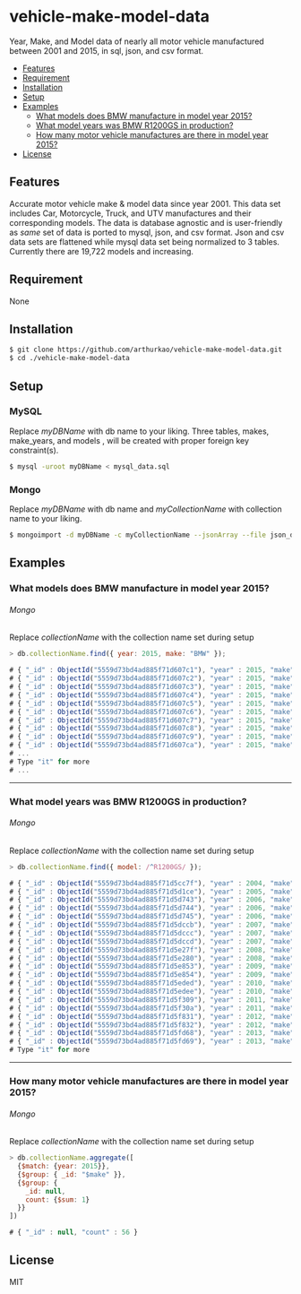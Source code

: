 # vehicle-make-model-data

Year, Make, and Model data of nearly all motor vehicle manufactured between 2001 and 2015, in sql, json, and csv format.

- [Features](#features)
- [Requirement](#requirement)
- [Installation](#installation)
- [Setup](#setup)
- [Examples](#example)
  - [What models does BMW manufacture in model year 2015?](#q1)
  - [What model years was BMW R1200GS in production?](#q2)
  - [How many motor vehicle manufactures are there in model year 2015?](#q3)
- [License](#license)

## Features<a name="features"></a>

Accurate motor vehicle make & model data since year 2001. This data set includes Car, Motorcycle, Truck, and UTV manufactures and their corresponding models. 
The data is database agnostic and is user-friendly as _same_ set of data is ported to mysql, json, and csv format. Json and csv data sets are flattened while mysql data set being normalized to 3 tables.
Currently there are 19,722 models and increasing.

## Requirement<a name="requirement"></a>

None

## Installation<a name="installation"></a>

```bash
$ git clone https://github.com/arthurkao/vehicle-make-model-data.git
$ cd ./vehicle-make-model-data
```

## Setup<a name="setup"></a>

### MySQL

Replace _myDBName_ with db name to your liking. Three tables, makes, make_years, and models , will be created with proper foreign key constraint(s).

```bash
$ mysql -uroot myDBName < mysql_data.sql 
```

### Mongo

Replace _myDBName_ with db name and _myCollectionName_ with collection name to your liking.

```bash
$ mongoimport -d myDBName -c myCollectionName --jsonArray --file json_data.json
```

## Examples<a name="example"></a>

### What models does BMW manufacture in model year 2015?<a name="q1"></a>

###### Mongo

Replace _collectionName_ with the collection name set during setup

```javascript
> db.collectionName.find({ year: 2015, make: "BMW" });

# { "_id" : ObjectId("5559d73bd4ad885f71d607c1"), "year" : 2015, "make" : "BMW", "model" : "118I" }
# { "_id" : ObjectId("5559d73bd4ad885f71d607c2"), "year" : 2015, "make" : "BMW", "model" : "220I" }
# { "_id" : ObjectId("5559d73bd4ad885f71d607c3"), "year" : 2015, "make" : "BMW", "model" : "228I" }
# { "_id" : ObjectId("5559d73bd4ad885f71d607c4"), "year" : 2015, "make" : "BMW", "model" : "228I XDRIVE" }
# { "_id" : ObjectId("5559d73bd4ad885f71d607c5"), "year" : 2015, "make" : "BMW", "model" : "320I" }
# { "_id" : ObjectId("5559d73bd4ad885f71d607c6"), "year" : 2015, "make" : "BMW", "model" : "320I XDRIVE" }
# { "_id" : ObjectId("5559d73bd4ad885f71d607c7"), "year" : 2015, "make" : "BMW", "model" : "328D" }
# { "_id" : ObjectId("5559d73bd4ad885f71d607c8"), "year" : 2015, "make" : "BMW", "model" : "328D XDRIVE" }
# { "_id" : ObjectId("5559d73bd4ad885f71d607c9"), "year" : 2015, "make" : "BMW", "model" : "328I" }
# { "_id" : ObjectId("5559d73bd4ad885f71d607ca"), "year" : 2015, "make" : "BMW", "model" : "328I GT XDRIVE" }
# ...
# Type "it" for more
# ...

```

---

### What model years was BMW R1200GS in production?<a name="q2"></a>

###### Mongo

Replace _collectionName_ with the collection name set during setup

```javascript
> db.collectionName.find({ model: /^R1200GS/ });

# { "_id" : ObjectId("5559d73bd4ad885f71d5cc7f"), "year" : 2004, "make" : "BMW", "model" : "R1200GS" }
# { "_id" : ObjectId("5559d73bd4ad885f71d5d1ce"), "year" : 2005, "make" : "BMW", "model" : "R1200GS" }
# { "_id" : ObjectId("5559d73bd4ad885f71d5d743"), "year" : 2006, "make" : "BMW", "model" : "R1200GS" }
# { "_id" : ObjectId("5559d73bd4ad885f71d5d744"), "year" : 2006, "make" : "BMW", "model" : "R1200GS ADVENTURE" }
# { "_id" : ObjectId("5559d73bd4ad885f71d5d745"), "year" : 2006, "make" : "BMW", "model" : "R1200GS HP2" }
# { "_id" : ObjectId("5559d73bd4ad885f71d5dccb"), "year" : 2007, "make" : "BMW", "model" : "R1200GS" }
# { "_id" : ObjectId("5559d73bd4ad885f71d5dccc"), "year" : 2007, "make" : "BMW", "model" : "R1200GS ADVENTURE" }
# { "_id" : ObjectId("5559d73bd4ad885f71d5dccd"), "year" : 2007, "make" : "BMW", "model" : "R1200GS HP2" }
# { "_id" : ObjectId("5559d73bd4ad885f71d5e27f"), "year" : 2008, "make" : "BMW", "model" : "R1200GS" }
# { "_id" : ObjectId("5559d73bd4ad885f71d5e280"), "year" : 2008, "make" : "BMW", "model" : "R1200GS ADVENTURE" }
# { "_id" : ObjectId("5559d73bd4ad885f71d5e853"), "year" : 2009, "make" : "BMW", "model" : "R1200GS" }
# { "_id" : ObjectId("5559d73bd4ad885f71d5e854"), "year" : 2009, "make" : "BMW", "model" : "R1200GS ADVENTURE" }
# { "_id" : ObjectId("5559d73bd4ad885f71d5eded"), "year" : 2010, "make" : "BMW", "model" : "R1200GS" }
# { "_id" : ObjectId("5559d73bd4ad885f71d5edee"), "year" : 2010, "make" : "BMW", "model" : "R1200GS ADVENTURE" }
# { "_id" : ObjectId("5559d73bd4ad885f71d5f309"), "year" : 2011, "make" : "BMW", "model" : "R1200GS" }
# { "_id" : ObjectId("5559d73bd4ad885f71d5f30a"), "year" : 2011, "make" : "BMW", "model" : "R1200GS ADVENTURE" }
# { "_id" : ObjectId("5559d73bd4ad885f71d5f831"), "year" : 2012, "make" : "BMW", "model" : "R1200GS" }
# { "_id" : ObjectId("5559d73bd4ad885f71d5f832"), "year" : 2012, "make" : "BMW", "model" : "R1200GS ADVENTURE" }
# { "_id" : ObjectId("5559d73bd4ad885f71d5fd68"), "year" : 2013, "make" : "BMW", "model" : "R1200GS" }
# { "_id" : ObjectId("5559d73bd4ad885f71d5fd69"), "year" : 2013, "make" : "BMW", "model" : "R1200GS ADVENTURE" }
# Type "it" for more
```

---

### How many motor vehicle manufactures are there in model year 2015?<a name="q3"></a>


###### Mongo

Replace _collectionName_ with the collection name set during setup

```javascript
> db.collectionName.aggregate([
  {$match: {year: 2015}},
  {$group: { _id: "$make" }},
  {$group: {
    _id: null,
    count: {$sum: 1}
  }}
])

# { "_id" : null, "count" : 56 }
```

## License<a name="license"></a>

MIT